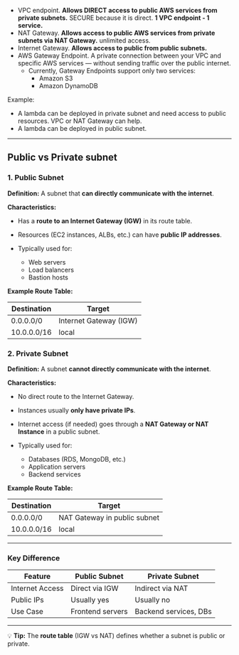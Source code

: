 - VPC endpoint. **Allows DIRECT access to public AWS services from private subnets.** SECURE because it is direct. **1 VPC endpoint - 1 service.**
- NAT Gateway. **Allows access to public AWS services from private subnets via NAT Gateway.** unlimited access.
- Internet Gateway. **Allows access to public from public subnets.**
- AWS Gateway Endpoint. A private connection between your VPC and specific AWS services — without sending traffic over the public internet.
  - Currently, Gateway Endpoints support only two services:
    - Amazon S3
    - Amazon DynamoDB

Example:
- A lambda can be deployed in private subnet and need access to public resources. VPC or NAT Gateway can help.
- A lambda can be deployed in public subnet.

---

## Public vs Private subnet

### **1. Public Subnet**

**Definition:**
A subnet that **can directly communicate with the internet**.

**Characteristics:**

* Has a **route to an Internet Gateway (IGW)** in its route table.
* Resources (EC2 instances, ALBs, etc.) can have **public IP addresses**.
* Typically used for:

  * Web servers
  * Load balancers
  * Bastion hosts

**Example Route Table:**

| Destination | Target                 |
| ----------- | ---------------------- |
| 0.0.0.0/0   | Internet Gateway (IGW) |
| 10.0.0.0/16 | local                  |

### **2. Private Subnet**

**Definition:**
A subnet **cannot directly communicate with the internet**.

**Characteristics:**

* No direct route to the Internet Gateway.
* Instances usually **only have private IPs**.
* Internet access (if needed) goes through a **NAT Gateway or NAT Instance** in a public subnet.
* Typically used for:

  * Databases (RDS, MongoDB, etc.)
  * Application servers
  * Backend services

**Example Route Table:**

| Destination | Target                       |
| ----------- | ---------------------------- |
| 0.0.0.0/0   | NAT Gateway in public subnet |
| 10.0.0.0/16 | local                        |

---

### **Key Difference**

| Feature         | Public Subnet    | Private Subnet        |
| --------------- | ---------------- | --------------------- |
| Internet Access | Direct via IGW   | Indirect via NAT      |
| Public IPs      | Usually yes      | Usually no            |
| Use Case        | Frontend servers | Backend services, DBs |

---

💡 **Tip:**
The **route table** (IGW vs NAT) defines whether a subnet is public or private.
